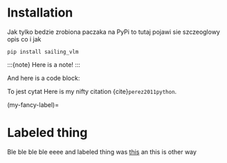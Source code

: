 # Installation
Jak tylko bedzie zrobiona paczaka na PyPi to tutaj pojawi sie szczeoglowy opis co i jak

```
pip install sailing_vlm
```

:::{note}
Here is a note!
:::

And here is a code block:


To jest cytat
Here is my nifty citation {cite}`perez2011python`.

(my-fancy-label)=
# Labeled thing



Ble ble ble ble eeee and labeled thing was [this](my-fancy-label) an this is other way [](my-fancy-label)